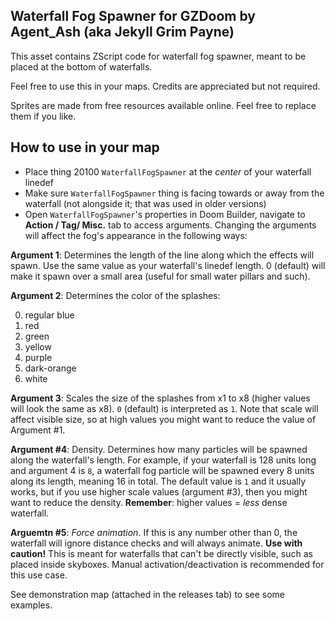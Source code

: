 ## Waterfall Fog Spawner for GZDoom by Agent_Ash (aka Jekyll Grim Payne)

This asset contains ZScript code for waterfall fog spawner, meant to be placed at the bottom of waterfalls.

Feel free to use this in your maps. Credits are appreciated but not required.

Sprites are made from free resources available online. Feel free to replace them if you like.

## How to use in your map

- Place thing 20100 `WaterfallFogSpawner` at the *center* of your waterfall linedef
- Make sure `WaterfallFogSpawner` thing is facing towards or away from the waterfall (not alongside it; that was used in older versions)
- Open `WaterfallFogSpawner`'s properties in Doom Builder, navigate to **Action / Tag/ Misc.** tab to access arguments. Changing the arguments will affect the fog's appearance in the following ways:

**Argument 1**: Determines the length of the line along which the effects will spawn. Use the same value as your waterfall's linedef length. 0 (default) will make it spawn over a small area (useful for small water pillars and such).

**Argument 2**: Determines the color of the splashes:

0. regular blue
1. red
2. green
3. yellow
4. purple
5. dark-orange
6. white

**Argument 3**: Scales the size of the splashes from x1 to x8 (higher values will look the same as x8). `0` (default) is interpreted as `1`. Note that scale will affect visible size, so at high values you might want to reduce the value of Argument #1.

**Argument #4**: Density. Determines how many particles will be spawned along the waterfall's length. For example, if your waterfall is 128 units long and argument 4 is `8`, a waterfall fog particle will be spawned every 8 units along its length, meaning 16 in total. The default value is `1` and it usually works, but if you use higher scale values (argument #3), then you might want to reduce the density. **Remember**: higher values = *less* dense waterfall.

**Arguemtn #5**: *Force animation*. If this is any number other than 0, the waterfall will ignore distance checks and will always animate. **Use with caution!** This is meant for waterfalls that can't be directly visible, such as placed inside skyboxes. Manual activation/deactivation is recommended for this use case.

See demonstration map (attached in the releases tab) to see some examples.